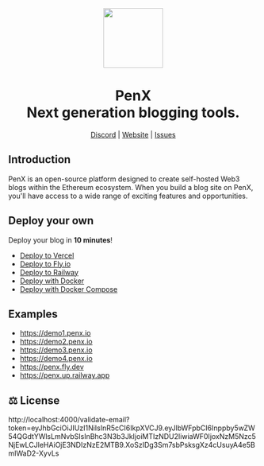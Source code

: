 <div align="center">

<a href="https://www.penx.io" alt="PenX Logo">
    <img src="https://www.penx.io/images/logo-512.png" height="120"/></a>

<h1 style="border-bottom: none">
    <b>PenX</b><br />
     Next generation blogging tools.
    <br>
</h1>

[Discord](https://discord.gg/nyVpH9njDu) | [Website](https://www.penx.io) | [Issues](https://github.com/penx-lab/penx/issues)

</div>

## Introduction

PenX is an open-source platform designed to create self-hosted Web3 blogs within the Ethereum ecosystem. When you build a blog site on PenX, you'll have access to a wide range of exciting features and opportunities.

## Deploy your own

Deploy your blog in **10 minutes**!

- [Deploy to Vercel](/deployment/vercel)
- [Deploy to Fly.io](deployment/flyio)
- [Deploy to Railway](deployment/railway)
- [Deploy with Docker ](/deployment/docker)
- [Deploy with Docker Compose](/deployment/docker-compose)


## Examples

- https://demo1.penx.io
- https://demo2.penx.io
- https://demo3.penx.io
- https://demo4.penx.io
- https://penx.fly.dev
- https://penx.up.railway.app


## ⚖️ License

http://localhost:4000/validate-email?token=eyJhbGciOiJIUzI1NiIsInR5cCI6IkpXVCJ9.eyJlbWFpbCI6Inppby5wZW54QGdtYWlsLmNvbSIsInBhc3N3b3JkIjoiMTIzNDU2IiwiaWF0IjoxNzM5Nzc5NjEwLCJleHAiOjE3NDIzNzE2MTB9.XoSzIDg3Sm7sbPsksgXz4cUsuyA4e5BmIWaD2-XyvLs